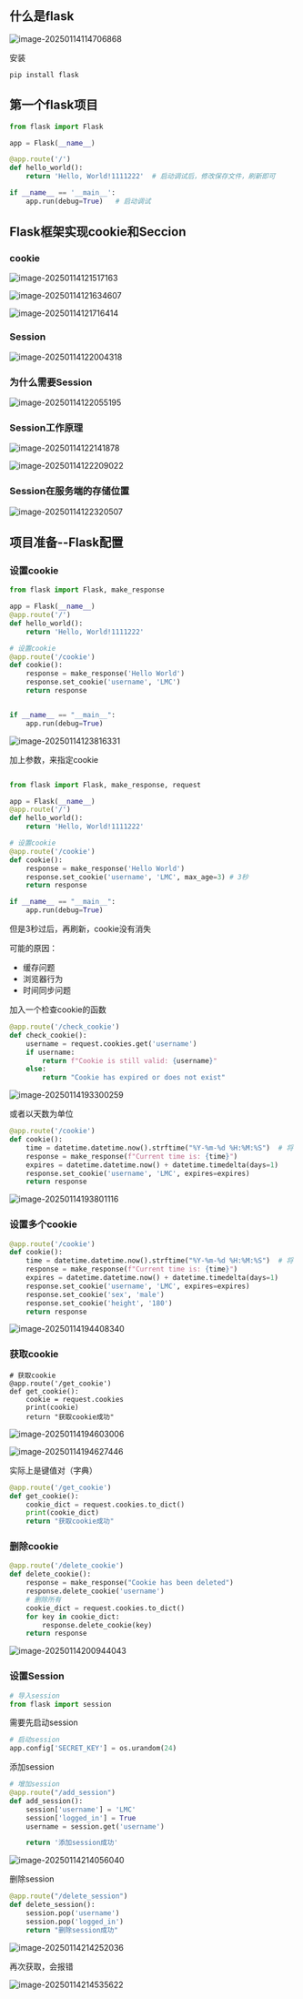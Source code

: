## 什么是flask

![image-20250114114706868](https://s2.loli.net/2025/01/14/ZJkmUeMhyjF3ECX.png)

安装

```
pip install flask
```



## 第一个flask项目

```python
from flask import Flask

app = Flask(__name__)

@app.route('/')
def hello_world():
    return 'Hello, World!1111222'  # 启动调试后，修改保存文件，刷新即可

if __name__ == '__main__':
    app.run(debug=True)   # 启动调试
```



## Flask框架实现cookie和Seccion

### cookie

![image-20250114121517163](https://s2.loli.net/2025/01/14/WuogmZPiHINnd7K.png)

![image-20250114121634607](https://s2.loli.net/2025/01/14/Tzw83qox4jyL5GP.png)

![image-20250114121716414](https://s2.loli.net/2025/01/14/ju6PC3iGdEfnXMh.png)

### Session

![image-20250114122004318](https://s2.loli.net/2025/01/14/3bp8TJhEKB1lIFt.png)

### 为什么需要Session

![image-20250114122055195](https://s2.loli.net/2025/01/14/o8sITfOFhgqtx7e.png)

### Session工作原理

![image-20250114122141878](https://s2.loli.net/2025/01/14/vcl4GjOUghyTkKq.png)

![image-20250114122209022](https://s2.loli.net/2025/01/14/Kcka7NPbQ2Hvxf3.png)

### Session在服务端的存储位置

![image-20250114122320507](https://s2.loli.net/2025/01/14/kiPF4j3Dhtgzd2A.png)



## 项目准备--Flask配置

### 设置cookie

```python
from flask import Flask, make_response

app = Flask(__name__)
@app.route('/')
def hello_world():
    return 'Hello, World!1111222'

# 设置cookie
@app.route('/cookie')
def cookie():
    response = make_response('Hello World')
    response.set_cookie('username', 'LMC')
    return response


if __name__ == "__main__":
    app.run(debug=True)
```

![image-20250114123816331](https://s2.loli.net/2025/01/14/X1QnocJMTLqIy8v.png)

加上参数，来指定cookie

```python

from flask import Flask, make_response, request

app = Flask(__name__)
@app.route('/')
def hello_world():
    return 'Hello, World!1111222'

# 设置cookie
@app.route('/cookie')
def cookie():
    response = make_response('Hello World')
    response.set_cookie('username', 'LMC', max_age=3) # 3秒
    return response

if __name__ == "__main__":
    app.run(debug=True)
```

但是3秒过后，再刷新，cookie没有消失

可能的原因：

* 缓存问题
* 浏览器行为
* 时间同步问题

加入一个检查cookie的函数

```python
@app.route('/check_cookie')
def check_cookie():
    username = request.cookies.get('username')
    if username:
        return f"Cookie is still valid: {username}"
    else:
        return "Cookie has expired or does not exist"
```

![image-20250114193300259](https://s2.loli.net/2025/01/14/bfKvseYCa5WFSq9.png)

或者以天数为单位

```python
@app.route('/cookie')
def cookie():
    time = datetime.datetime.now().strftime("%Y-%m-%d %H:%M:%S")  # 将 datetime 转为字符串
    response = make_response(f"Current time is: {time}")
    expires = datetime.datetime.now() + datetime.timedelta(days=1)
    response.set_cookie('username', 'LMC', expires=expires)
    return response
```

![image-20250114193801116](https://s2.loli.net/2025/01/14/jFs95cmoiYPx74f.png)

### 设置多个cookie

```python
@app.route('/cookie')
def cookie():
    time = datetime.datetime.now().strftime("%Y-%m-%d %H:%M:%S")  # 将 datetime 转为字符串
    response = make_response(f"Current time is: {time}")
    expires = datetime.datetime.now() + datetime.timedelta(days=1)
    response.set_cookie('username', 'LMC', expires=expires)
    response.set_cookie('sex', 'male')
    response.set_cookie('height', '180')
    return response
```

![image-20250114194408340](https://s2.loli.net/2025/01/14/CiY96TmXse4Anvw.png)

### 获取cookie

```
# 获取cookie
@app.route('/get_cookie')
def get_cookie():
    cookie = request.cookies
    print(cookie)
    return "获取cookie成功"
```

![image-20250114194603006](https://s2.loli.net/2025/01/14/EOjqcugorIvdTpW.png)

![image-20250114194627446](https://s2.loli.net/2025/01/14/PJzu8M36aymcGHK.png)

实际上是键值对（字典）

```python
@app.route('/get_cookie')
def get_cookie():
    cookie_dict = request.cookies.to_dict()
    print(cookie_dict)
    return "获取cookie成功"
```

### 删除cookie

```python
@app.route('/delete_cookie')
def delete_cookie():
    response = make_response("Cookie has been deleted")
    response.delete_cookie('username')
    # 删除所有
    cookie_dict = request.cookies.to_dict()
    for key in cookie_dict:
        response.delete_cookie(key)
    return response
```

![image-20250114200944043](https://s2.loli.net/2025/01/14/jrQC4VRcESNXG2v.png)



### 设置Session

```python
# 导入session
from flask import session
```

需要先启动session

```python
# 启动session
app.config['SECRET_KEY'] = os.urandom(24)
```

添加session

```python
# 增加session
@app.route("/add_session")
def add_session():
    session['username'] = 'LMC'
    session['logged_in'] = True
    username = session.get('username')

    return '添加session成功'
```

![image-20250114214056040](https://s2.loli.net/2025/01/14/3XAE5YucelaC1Ut.png)

删除session

```python
@app.route("/delete_session")
def delete_session():
    session.pop('username')
    session.pop('logged_in')
    return "删除session成功"
```

![image-20250114214252036](https://s2.loli.net/2025/01/14/Y2KgZBOvrqFnosJ.png)

再次获取，会报错

![image-20250114214535622](https://s2.loli.net/2025/01/14/KyLhuReU6wHV84F.png)

